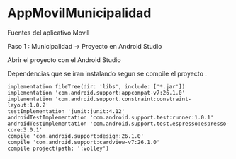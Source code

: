 # AppMovilMunicipalidad
Fuentes del aplicativo Movil

Paso 1 : Municipalidad -> Proyecto en Android Studio

Abrir el proyecto con el Android Studio

    
Dependencias que se iran instalando segun se compile el proyecto .

    implementation fileTree(dir: 'libs', include: ['*.jar'])
    implementation 'com.android.support:appcompat-v7:26.1.0'
    implementation 'com.android.support.constraint:constraint-layout:1.0.2'
    testImplementation 'junit:junit:4.12'
    androidTestImplementation 'com.android.support.test:runner:1.0.1'
    androidTestImplementation 'com.android.support.test.espresso:espresso-core:3.0.1'
    compile 'com.android.support:design:26.1.0'
    compile 'com.android.support:cardview-v7:26.1.0'
    compile project(path: ':volley')

